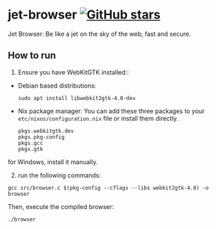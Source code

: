 # jet-browser [![GitHub stars](https://img.shields.io/github/stars/MaiFOSS/jet-browser?style=social)](https://github.com/MaiFOSS/jet-browser)
Jet Browser: Be like a jet on the sky of the web, fast and secure.


## How to run


1. Ensure you have WebKitGTK installed::

- Debian based distributions:
    ```
    sudo apt install libwebkit2gtk-4.0-dev
    ```
- Nix package manager:
    You can add these three packages to your ```etc/nixos/configuration.nix``` file or install them directly.
    ```
    pkgs.webkitgtk.dev
    pkgs.pkg-config
    pkgs.gcc
    pkgs.gtk
    ```

for Windows, install it manually.

2. run the following commands:

```
gcc src/browser.c $(pkg-config --cflags --libs webkit2gtk-4.0) -o browser
```
Then, execute the compiled browser:
```
./browser
```
